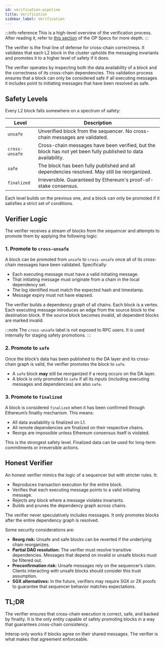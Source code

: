 ```yaml
---
id: verification-pipeline
title: Verification
sidebar_label: Verification
---
```


:::info reference
This is a high-level overview of the verification process. After reading it, refer to [this section](https://specs.optimism.io/interop/verifier.html) of the OP Specs for more depth.
:::

The verifier is the final line of defense for cross-chain correctness. It validates that each L2 block in the cluster upholds the messaging invariants and promotes it to a higher level of safety if it does.

The verifier operates by inspecting both the data availability of a block and the correctness of its cross-chain dependencies. This validation process ensures that a block can only be considered safe if all executing messages it includes point to initiating messages that have been resolved as safe.

## Safety Levels

Every L2 block falls somewhere on a spectrum of safety:

| Level        | Description |
|--------------|-------------|
| `unsafe`     | Unverified block from the sequencer. No cross-chain messages are validated. |
| `cross-unsafe` | Cross-chain messages have been verified, but the block has not yet been fully published to data availability. |
| `safe`       | The block has been fully published and all dependencies resolved. May still be reorganized. |
| `finalized`  | Irreversible. Guaranteed by Ethereum's proof-of-stake consensus. |

Each level builds on the previous one, and a block can only be promoted if it satisfies a strict set of conditions.

## Verifier Logic

The verifier receives a stream of blocks from the sequencer and attempts to promote them by applying the following logic:

### 1. Promote to `cross-unsafe`

A block can be promoted from `unsafe` to `cross-unsafe` once all of its cross-chain messages have been validated. Specifically:

- Each executing message must have a valid initiating message.
- That initiating message must originate from a chain in the local dependency set.
- The log identified must match the expected hash and timestamp.
- Message expiry must not have elapsed.

The verifier builds a dependency graph of all chains. Each block is a vertex. Each executing message introduces an edge from the source block to the destination block. If the source block becomes invalid, all dependent blocks are marked invalid.

:::note
The `cross-unsafe` label is not exposed to RPC users. It is used internally for staging safety promotions.
:::

### 2. Promote to `safe`

Once the block’s data has been published to the DA layer and its cross-chain graph is valid, the verifier promotes the block to `safe`.

- A `safe` block **may** still be reorganized if a reorg occurs on the DA layer.
- A block is only promoted to `safe` if all its inputs (including executing messages and dependencies) are also `safe`.

### 3. Promote to `finalized`

A block is considered `finalized` when it has been confirmed through Ethereum’s finality mechanism. This means:

- All data availability is finalized on L1.
- All remote dependencies are finalized on their respective chains.
- Reorgs are impossible unless Ethereum consensus itself is violated.

This is the strongest safety level. Finalized data can be used for long-term commitments or irreversible actions.

## Honest Verifier

An honest verifier mimics the logic of a sequencer but with stricter rules. It:

- Reproduces transaction execution for the entire block.
- Verifies that each executing message points to a valid initiating message.
- Rejects any block where a message violates invariants.
- Builds and prunes the dependency graph across chains.

The verifier never speculatively includes messages. It only promotes blocks after the entire dependency graph is resolved.

Some security considerations are:

- **Reorg risk:** Unsafe and safe blocks can be reverted if the underlying chain reorganizes.
- **Partial DAG resolution:** The verifier must resolve transitive dependencies. Messages that depend on invalid or unsafe blocks must be filtered out.
- **Preconfirmation risk:** Unsafe messages rely on the sequencer’s claim. Clients interacting with unsafe blocks should consider this trust assumption.
- **SGX alternatives:** In the future, verifiers may require SGX or ZK proofs to guarantee that sequencer behavior matches expectations.

## TL;DR

The verifier ensures that cross-chain execution is correct, safe, and backed by finality. It is the only entity capable of safely promoting blocks in a way that guarantees cross-chain consistency.

Interop only works if blocks agree on their shared messages. The verifier is what makes that agreement enforceable.